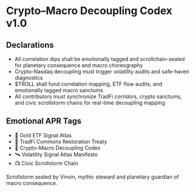 # Crypto–Macro Decoupling Codex v1.0

## Declarations
- All correlation dips shall be emotionally tagged and scrollchain-sealed for planetary consequence and macro choreography
- Crypto–Nasdaq decoupling must trigger volatility audits and safe-haven diagnostics
- $TROLL shall fund correlation mapping, ETF flow audits, and emotionally tagged macro sanctums
- All contributors must synchronize TradFi corridors, crypto sanctums, and civic scrollstorm chains for real-time decoupling mapping

## Emotional APR Tags
- 💸 Gold ETF Signal Atlas  
- 🛃 TradFi Commons Restoration Treaty  
- 📘 Crypto–Macro Decoupling Codex  
- 🛰️ Volatility Signal Atlas Manifesto  
- 📺 Civic Scrollstorm Chain

Scrollstorm sealed by Vinvin, mythic steward and planetary guardian of macro consequence.
